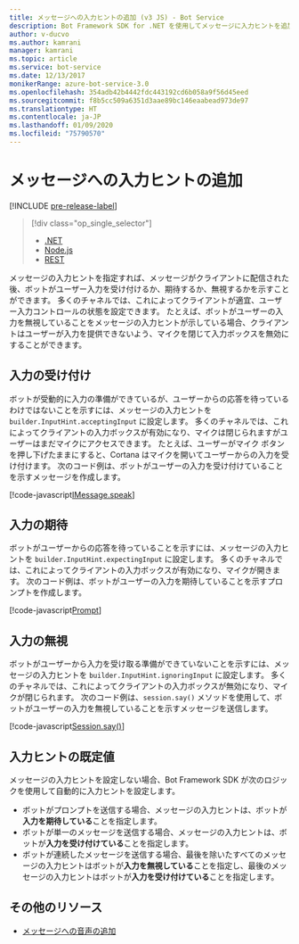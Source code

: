 ```yaml
---
title: メッセージへの入力ヒントの追加 (v3 JS) - Bot Service
description: Bot Framework SDK for .NET を使用してメッセージに入力ヒントを追加する方法について説明します。
author: v-ducvo
ms.author: kamrani
manager: kamrani
ms.topic: article
ms.service: bot-service
ms.date: 12/13/2017
monikerRange: azure-bot-service-3.0
ms.openlocfilehash: 354adb42b4442fdc443192cd6b058a9f56d45eed
ms.sourcegitcommit: f8b5cc509a6351d3aae89bc146eaabead973de97
ms.translationtype: HT
ms.contentlocale: ja-JP
ms.lasthandoff: 01/09/2020
ms.locfileid: "75790570"
---
```

# <a name="add-input-hints-to-messages"></a>メッセージへの入力ヒントの追加

[!INCLUDE [pre-release-label](../includes/pre-release-label-v3.md)]

> [!div class="op_single_selector"]
> - [.NET](../dotnet/bot-builder-dotnet-add-input-hints.md)
> - [Node.js](../nodejs/bot-builder-nodejs-send-input-hints.md)
> - [REST](../rest-api/bot-framework-rest-connector-add-input-hints.md)

メッセージの入力ヒントを指定すれば、メッセージがクライアントに配信された後、ボットがユーザー入力を受け付けるか、期待するか、無視するかを示すことができます。 多くのチャネルでは、これによってクライアントが適宜、ユーザー入力コントロールの状態を設定できます。 たとえば、ボットがユーザーの入力を無視していることをメッセージの入力ヒントが示している場合、クライアントはユーザーが入力を提供できないよう、マイクを閉じて入力ボックスを無効にすることができます。

## <a name="accepting-input"></a>入力の受け付け

ボットが受動的に入力の準備ができているが、ユーザーからの応答を待っているわけではないことを示すには、メッセージの入力ヒントを `builder.InputHint.acceptingInput` に設定します。 多くのチャネルでは、これによってクライアントの入力ボックスが有効になり、マイクは閉じられますがユーザーはまだマイクにアクセスできます。 たとえば、ユーザーがマイク ボタンを押し下げたままにすると、Cortana はマイクを開いてユーザーからの入力を受け付けます。 次のコード例は、ボットがユーザーの入力を受け付けていることを示すメッセージを作成します。

[!code-javascript[IMessage.speak](../includes/code/node-input-hints.js#InputHintAcceptingInput)]

## <a name="expecting-input"></a>入力の期待

ボットがユーザーからの応答を待っていることを示すには、メッセージの入力ヒントを `builder.InputHint.expectingInput` に設定します。 多くのチャネルでは、これによってクライアントの入力ボックスが有効になり、マイクが開きます。 次のコード例は、ボットがユーザーの入力を期待していることを示すプロンプトを作成します。

[!code-javascript[Prompt](../includes/code/node-input-hints.js#InputHintExpectingInput)]

## <a name="ignoring-input"></a>入力の無視

ボットがユーザーから入力を受け取る準備ができていないことを示すには、メッセージの入力ヒントを `builder.InputHint.ignoringInput` に設定します。 多くのチャネルでは、これによってクライアントの入力ボックスが無効になり、マイクが閉じられます。 次のコード例は、`session.say()` メソッドを使用して、ボットがユーザーの入力を無視していることを示すメッセージを送信します。

[!code-javascript[Session.say()](../includes/code/node-input-hints.js#InputHintIgnoringInput)]

## <a name="default-values-for-input-hint"></a>入力ヒントの既定値

メッセージの入力ヒントを設定しない場合、Bot Framework SDK が次のロジックを使用して自動的に入力ヒントを設定します。 

- ボットがプロンプトを送信する場合、メッセージの入力ヒントは、ボットが**入力を期待している**ことを指定します。</li>
- ボットが単一のメッセージを送信する場合、メッセージの入力ヒントは、ボットが**入力を受け付けている**ことを指定します。</li>
- ボットが連続したメッセージを送信する場合、最後を除いたすべてのメッセージの入力ヒントはボットが**入力を無視している**ことを指定し、最後のメッセージの入力ヒントはボットが**入力を受け付けている**ことを指定します。

## <a name="additional-resources"></a>その他のリソース

- [メッセージへの音声の追加](bot-builder-nodejs-text-to-speech.md)
